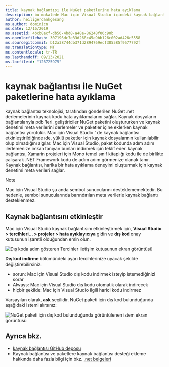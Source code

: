 ```yaml
---
title: kaynak bağlantısı ile NuGet paketlerine hata ayıklama
description: bu makalede Mac için Visual Studio içindeki kaynak bağlantısı özelliği açıklanır.
author: heiligerdankgesang
ms.author: dominicn
ms.date: 12/16/2019
ms.assetid: 4bcb8acf-db50-4bd8-a48e-86248f00c90b
ms.openlocfilehash: 307196dc7e33d268c45a9bb126c002ad426c5558
ms.sourcegitcommit: b12a38744db371d2894769ecf305585f9577792f
ms.translationtype: MT
ms.contentlocale: tr-TR
ms.lasthandoff: 09/13/2021
ms.locfileid: "126725975"
---
```

# <a name="debugging-into-nuget-packages-with-source-link"></a>kaynak bağlantısı ile NuGet paketlerine hata ayıklama

kaynak bağlantısı teknolojisi, tarafından gönderilen NuGet .net derlemelerinin kaynak kodu hata ayıklamalarını sağlar. Kaynak dosyaların bağlantılarıyla pdb 'leri. geliştiriciler NuGet paketini oluştururken ve kaynak denetimi meta verilerini derlemeler ve paketler içine eklerken kaynak bağlantısı yürütülür. Mac için Visual Studio ' de kaynak bağlantısı etkinleştirildiğinde ıde, yüklü paketler için kaynak dosyalarının kullanılabilir olup olmadığını algılar. Mac için Visual Studio, paket kodunda adım adım ilerlemenize imkan tanıyan bunları indirmek için teklif eder. kaynak bağlantısı, Xamarin projeleri için Mono temel sınıf kitaplığı kodu ile de birlikte çalışarak .NET Framework kodu de adım adım görmenize olanak tanır. Kaynak bağlantısı, harika bir hata ayıklama deneyimi oluşturmak için kaynak denetimi meta verileri sağlar.

> [!NOTE]
> Mac için Visual Studio şu anda sembol sunucularını desteklememektedir. Bu nedenle, sembol sunucularında barındırılan meta verilerle kaynak bağlantı desteklenmez.

## <a name="enable-source-link"></a>Kaynak bağlantısını etkinleştir

Mac için Visual Studio kaynak bağlantısını etkinleştirmek için, **Visual Studio > tercihleri... > projeler > hata ayıklayıcıya** gidin ve **dış kod** onay kutusunun işaretli olduğundan emin olun.

![Dış koda adım gösteren Tercihler iletişim kutusunun ekran görüntüsü](media/source-link1.png)

**Dış kod indirme** bölümündeki ayarı tercihlerinize uyacak şekilde değiştirebilirsiniz:
* sorun: Mac için Visual Studio dış kodu indirmek isteyip istemediğinizi sorar
* Always: Mac için Visual Studio dış kodu otomatik olarak indirecek
* hiçbir şekilde: Mac için Visual Studio ilgili harici kodu indirmez

Varsayılan olarak, **ask** seçilidir. NuGet paketi için dış kod bulunduğunda aşağıdaki istemi alırsınız:

![NuGet paketi için dış kod bulunduğunda görüntülenen istem ekran görüntüsü](media/source-link2.png)


## <a name="see-also"></a>Ayrıca bkz.

- [kaynak bağlantısı GitHub deposu](https://github.com/dotnet/sourcelink/blob/master/README.md)
- Kaynak bağlantısı ve paketlere kaynak bağlantısı desteği ekleme hakkında daha fazla bilgi için bkz. [.net belgeleri](/dotnet/standard/library-guidance/sourcelink)
